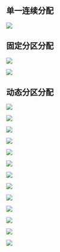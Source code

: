 ## 单一连续分配

![](https://files.mdnice.com/user/8332/ae0e2920-7024-4a72-833f-2fff9645023d.png)



## 固定分区分配

![](https://files.mdnice.com/user/8332/faabb931-e23c-4725-9723-616e4696fe18.png)


![](https://files.mdnice.com/user/8332/0641ca33-2d1d-4050-8221-6db1e08234e3.png)



## 动态分区分配

![](https://files.mdnice.com/user/8332/67e06884-ef88-486a-93da-17df05f20217.png)


![](https://files.mdnice.com/user/8332/ab3904aa-45d6-4748-9438-d129b4f11701.png)


![](https://files.mdnice.com/user/8332/6eef06ad-fa3e-40d2-9a54-4fcbc772a6df.png)



![](https://files.mdnice.com/user/8332/67f1f1ea-f1db-4b1b-988c-f1e5fb8ced21.png)




![](https://files.mdnice.com/user/8332/51882f47-5893-4c99-b5af-1288efa78dfc.png)


![](https://files.mdnice.com/user/8332/a7a98664-6405-4634-abb0-9e0a0365c8e9.png)




![](https://files.mdnice.com/user/8332/fd79b8e1-a5bc-4e55-ab0e-36d639611440.png)


 
![](https://files.mdnice.com/user/8332/3929cbaf-24b2-449d-b6d5-85c3eb0c42f6.png)

![](https://files.mdnice.com/user/8332/d0b6fa67-99a4-4fc5-b835-c894d0669458.png)


![](https://files.mdnice.com/user/8332/72ea25fc-fd2e-4c76-ab6a-3bcd95c2ca92.png)


![](https://files.mdnice.com/user/8332/9033f590-bc49-47a0-9801-ad93af1fb1c8.png)



![](https://files.mdnice.com/user/8332/61dd35ab-8859-4638-b8f4-597c78f32c59.png)





![](https://files.mdnice.com/user/8332/07e7385f-c2a4-4e05-8dbe-e295894d87c9.png)


